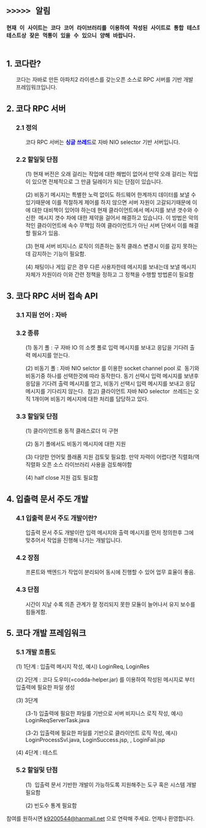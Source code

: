 <pre><h2 style=""><b>&gt;&gt;&gt;&gt;&gt; 알림</b></h2><h4 style="">현재 이 사이트는 코다 코어 라이브러리를 이용하여 작성된 사이트로 통합 테스트를 목적으로 공개를 한 상태입니다.
테스트상 잦은 먹통이 있을 수 있으니 양해 바랍니다.</h4></pre><h2><span style="color: inherit; font-family: inherit;">1. 코다란?</span><br></h2><p style="margin-left: 25px;">코다는 자바로 만든 아파치2 라이센스를 갖는오픈 소스로 RPC 서버를 기반 개발 프레임워크입니다.</p><h2>2. 코다 RPC 서버&nbsp;&nbsp;</h2><h3 style="margin-left: 25px;">2.1 정의</h3><p style="margin-left: 50px;">코다 RPC 서버는 <span style="font-weight: bold; color: rgb(0, 0, 255);">싱글 쓰레드</span>로 자바 NIO selector 기반 서버입니다.</p><h3 style="margin-left: 25px;">2.2 할일및 단점</h3><p style="margin-left: 50px;">(1) 현재 버전은 오래 걸리는 작업에 대한 해법이 없어서 만약 오래 걸리는 작업이 있으면 전체적으로 그 만큼 딜레이가 되는 단점이 있습니다.</p><p style="margin-left: 50px;">(2) 비동기 메시지는 특별한 노력 없이도 하드웨어 한계까지 데이터를 보낼 수 있기때문에 이를 적절하게 제어를 하지 않으면 서버 자원이 고갈되기때문에 이에 대한 대비책이 있어야 하는데 현재 클라이언트에서 메시지를 보낸 갯수와 수신한&nbsp; 메시지 갯수 차에 대한 제약을 걸어서 해결하고 있습니다. 이 방법은 악의적인 클라이언트에 속수 무책임 하여 클라이언트가 아닌 서버 단에서 이를 해결할 필요가 있음.</p><p style="margin-left: 50px;">(3) 현재 서버 비지니스 로직이 의존하는 동적 클래스 변경시 이를 감지 못하는데 감지하는 기능이 필요함.</p><p style="margin-left: 50px;">(4) 채팅이나 게임 같은 경우 다른 사용자한테 메시지를 보내는데 보낼 메시지 자체가 자원이라 이와 간련 정책을 정하고 그 정책을 수행할 방법론이 필요함</p><h2>3. 코다 RPC 서버 접속 API</h2><h3 style="margin-left: 25px;">3.1 지원 언어 : 자바</h3><h3 style="margin-left: 25px;">3.2 종류</h3><p style="margin-left: 50px;">(1) 동기 폴 : 구 자바 IO 의 소켓 폴로 입력 메시지를 보내고 응답을 기다려 출력 메시지를 얻는다.</p><p style="margin-left: 50px;">(2) 비동기 폴 : 자바 NIO selctor 를 이용한 socket channel pool 로&nbsp; 동기와 비동기중 하나를 선택한것에 따라 동작한다. 동기 선택시 입력 메시지를 보낸후 응답을 기다려 출력 메시지를 얻고, 비동기 선택시 입력 메시지를 보내고 응답 메시지를 기다리지 않는다.&nbsp; 참고) 클라이언트 자바 NIO selector&nbsp; 쓰레드는 오직 1개이며 비동기 메시지에 대한 처리를 담당하고 있다.</p><h3 style="margin-left: 25px;">3.3 할일및 단점</h3><p style="margin-left: 50px;">(1) 클라이언트용 동적 클래스로더 미 구현</p><p style="margin-left: 50px;">(2) 동기 폴에서도 비동기 메시지에 대한 지원</p><p style="margin-left: 50px;">(3) 다양한 언어및 플래폼 지원 검토및 필요함. 만약 자력이 어렵다면 직렬화/역직렬화 오픈 소스 라이브러리 사용을 검토해야함</p><p style="margin-left: 50px;">(4) half close 지원 검토 필요함</p><h2 style="">4. 입출력 문서 주도 개발</h2><h3 style="margin-left: 25px;">4.1 입출력 문서 주도 개발이란?</h3><p style="margin-left: 50px;">입출력 문서 주도 개발이란 입력 메시지와 출력 메시지를 먼저 정의한후 그에 맞추어서 작업을 진행해 나가는 개발입니다.</p><h3 style="margin-left: 25px;">4.2 장점</h3><p style="margin-left: 50px;">프론트와 백엔드가 작업이 분리되어 동시에 진행할 수 있어 업무 효율이 좋음.</p><h3 style="margin-left: 25px;">4.3 단점</h3><p style="margin-left: 50px;">시간이 지날 수록 의존 관계가 잘 정리되지 못한 모듈이 늘어나서 유지 보수를 힘들게함.</p><h2 style="">5. 코다 개발 프레임워크</h2><h3 style="margin-left: 25px;">5.1 개발 흐름도</h3><p style="margin-left: 25px;">(1) 1단계 : 입출력 메시지 작성, 예시) LoginReq, LoginRes</p><p style="margin-left: 25px;">(2) 2단계 : 코다 도우미(=codda-helper.jar) 를 이용하여 작성된 메시지로 부터 입출력에 필요한 파일 생성</p><p style="margin-left: 25px;">(3) 3단계</p><p style="margin-left: 50px;">(3-1) 입출력에 필요한 파일를 기반으로 서버 비지니스 로직 작성, 예시) LoginReqServerTask.java</p><p style="margin-left: 50px;">(3-2) 입출력에 필요한 파일를 기반으로 클라이언트 로직 작성, 예시) LoginProcessSvl.java, LoginSuccess.jsp, , LoginFail.jsp</p><p style="margin-left: 25px;">(4) 4단계 : 테스트</p><h3 style="margin-left: 25px;">5.2 할일및 단점</h3><p style="margin-left: 50px;">(1)&nbsp; 입출력 문서 기반한 개발이 가능하도록 지원해주는 도구 혹은 시스템 개발 필요함</p><p style="margin-left: 50px;">(2) 빈도수 통계 필요함</p>


참여를 원하시면 k9200544@hanmail.net 으로 연락해 주세요.
언제나 환영합니다.


